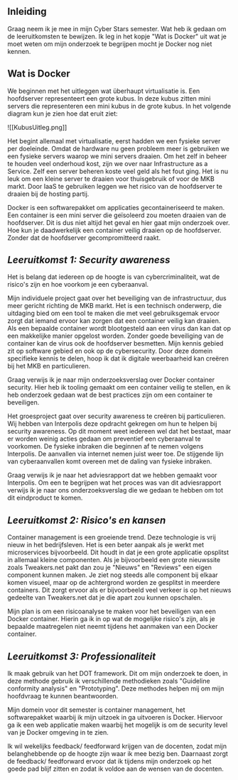 ## Inleiding
Graag neem ik je mee in mijn Cyber Stars semester. Wat heb ik gedaan om de leeruitkomsten te bewijzen. Ik leg in het kopje "Wat is Docker" uit wat je moet weten om mijn onderzoek te begrijpen mocht je Docker nog niet kennen. 
## Wat is Docker
We beginnen met het uitleggen wat überhaupt virtualisatie is. Een hoofdserver representeert een grote kubus. In deze kubus zitten mini servers die representeren een mini kubus in de grote kubus. In het volgende diagram kun je zien hoe dat eruit ziet:

![[KubusUitleg.png]]

Het begint allemaal met virtualisatie, eerst hadden we een fysieke server per doeleinde. Omdat de hardware nu geen probleem meer is gebruiken we een fysieke servers waarop we mini servers draaien. Om het zelf in beheer te houden veel onderhoud kost, zijn we over naar Infrastructure as a Service. Zelf een server beheren koste veel geld als het fout ging. Het is nu leuk om een kleine server te draaien voor thuisgebruik of voor de MKB markt. Door IaaS te gebruiken leggen we het risico van de hoofdserver te draaien bij de hosting partij.

Docker is een softwarepakket om applicaties gecontaineriseerd te maken. Een container is een mini server die geïsoleerd zou moeten draaien van de hoofdserver. Dit is dus niet altijd het geval en hier gaat mijn onderzoek over. Hoe kun je daadwerkelijk een container veilig draaien op de hoofdserver. Zonder dat de hoofdserver gecompromitteerd raakt.
## **_Leeruitkomst 1: Security awareness_**
Het is belang dat iedereen op de hoogte is van cybercriminaliteit, wat de risico's zijn en hoe voorkom je een cyberaanval. 

Mijn individuele project gaat over het beveiliging van de infrastructuur, dus meer gericht richting de MKB markt. Het is een technisch onderwerp, die uitdaging bied om een tool te maken die met veel gebruiksgemak ervoor zorgt dat iemand ervoor kan zorgen dat een container veilig kan draaien. Als een bepaalde container wordt blootgesteld aan een virus dan kan dat op een makkelijke manier opgelost worden. Zonder goede beveiliging van de container kan de virus ook de hoofdserver besmetten. Mijn kennis gebied zit op software gebied en ook op de cybersecurity. Door deze domein specifieke kennis te delen, hoop ik dat ik digitale weerbaarheid kan creëren bij het MKB en particulieren. 

Graag verwijs ik je naar mijn onderzoeksverslag over Docker container security. Hier heb ik tooling gemaakt om een container veilig te stellen, en ik heb onderzoek gedaan wat de best practices zijn om een container te beveiligen.

Het groesproject gaat over security awareness te creëren bij particulieren. Wij hebben van Interpolis deze opdracht gekregen om hun te helpen bij security awareness. Op dit moment weet iedereen wel dat het bestaat, maar er worden weinig acties gedaan om preventief een cyberaanval te voorkomen. De fysieke inbraken die beginnen af te nemen volgens Interpolis. De aanvallen via internet nemen juist weer toe. De stijgende lijn van cyberaanvallen komt overeen met de daling van fysieke inbraken.

Graag verwijs ik je naar het adviesrapport dat we hebben gemaakt voor Interpolis. Om een te begrijpen wat het proces was van dit adviesrapport verwijs ik je naar ons onderzoeksverslag die we gedaan te hebben om tot dit eindproduct te komen.
## **_Leeruitkomst 2: Risico's en kansen_**
Container management is een groeiende trend. Deze technologie is vrij nieuw in het bedrijfsleven. Het is een beter aanpak als je werkt met microservices bijvoorbeeld. Dit houdt in dat je een grote applicatie opsplitst in allemaal kleine componenten. Als je bijvoorbeeld een grote nieuwssite zoals Tweakers.net pakt dan zou je "Nieuws" en "Reviews" een eigen component kunnen maken. Je ziet nog steeds alle component bij elkaar komen visueel, maar op de achtergrond worden ze gesplitst in meerdere containers. Dit zorgt ervoor als er bijvoorbeeld veel verkeer is op het nieuws gedeelte van Tweakers.net dat je die apart zou kunnen opschalen.

Mijn plan is om een risicoanalyse te maken voor het beveiligen van een Docker container. Hierin ga ik in op wat de mogelijke risico's zijn, als je bepaalde maatregelen niet neemt tijdens het aanmaken van een Docker container. 
## **_Leeruitkomst 3: Professionaliteit_**
Ik maak gebruik van het DOT framework. Dit om mijn onderzoek te doen, in deze methode gebruik ik verschillende methodieken zoals "Guideline conformity analysis" en "Prototyping". Deze methodes helpen mij om mijn hoofdvraag te kunnen beantwoorden.

Mijn domein voor dit semester is container management, het softwarepakket waarbij ik mijn uitzoek in ga uitvoeren is Docker. Hiervoor ga ik een web applicatie maken waarbij het mogelijk is om de security level van je Docker omgeving in te zien.

Ik wil wekelijks feedback/ feedforward krijgen van de docenten, zodat mijn belanghebbende op de hoogte zijn waar ik mee bezig ben. Daarnaast zorgt de feedback/ feedforward ervoor dat ik tijdens mijn onderzoek op het goede pad blijf zitten en zodat ik voldoe aan de wensen van de docenten.